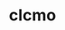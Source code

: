 ---
title: clcmo
github: https://github.com/clcmo
mode: dark
transition: 1s
score: 60
archetype:
- Descriptive
- Github Actions
---